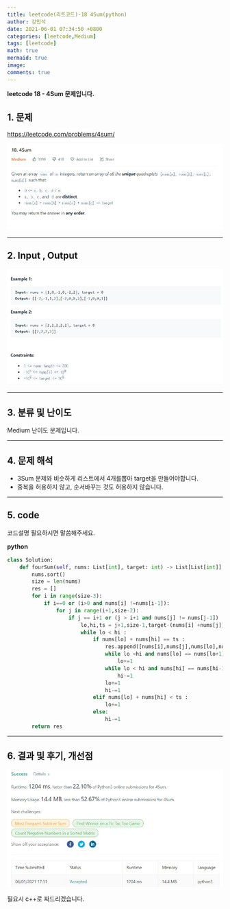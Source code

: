```yaml
---
title: leetcode(리트코드)-18 4Sum(python)
author: 강민석
date: 2021-06-01 07:34:50 +0800
categories: [leetcode,Medium]
tags: [leetcode]
math: true
mermaid: true
image: 
comments: true
---
```


**leetcode 18 - 4Sum 문제입니다.**

## 1. 문제
<https://leetcode.com/problems/4sum/> 

![](/assets/img/sample/leetcode/18/Problem.JPG)

-----  

## 2. Input , Output

![](/assets/img/sample/leetcode/18/input.JPG)  


-----  

## 3. 분류 및 난이도

Medium 난이도 문제입니다.  


-----  

## 4. 문제 해석

- 3Sum 문제와 비슷하게 리스트에서 4개를뽑아 target을 만들어야합니다.
- 중복을 허용하지 않고, 순서바꾸는 것도 허용하지 않습니다.




-----  

## 5. code  

코드설명 필요하시면 말씀해주세요.

**python**

```python
class Solution:
    def fourSum(self, nums: List[int], target: int) -> List[List[int]]:
        nums.sort()
        size = len(nums)
        res = []
        for i in range(size-3):
            if i==0 or (i>0 and nums[i] !=nums[i-1]):
                for j in range(i+1,size-2):
                    if j == i+1 or (j > i+1 and nums[j] != nums[j-1]) :
                        lo,hi,ts = j+1,size-1,target-(nums[i] +nums[j])
                        while lo < hi :
                            if nums[lo] + nums[hi] == ts :
                                res.append([nums[i],nums[j],nums[lo],nums[hi]])
                                while lo <hi and nums[lo] == nums[lo+1] :
                                    lo+=1
                                while lo < hi and nums[hi] == nums[hi-1] : 
                                    hi-=1
                                lo+=1
                                hi-=1
                            elif nums[lo] + nums[hi] < ts :
                                lo+=1
                            else:
                                hi-=1
        return res
```

-----

## 6. 결과 및 후기, 개선점



![](/assets/img/sample/leetcode/18/result.JPG)  

필요시 c++로 짜드리겠습니다.



